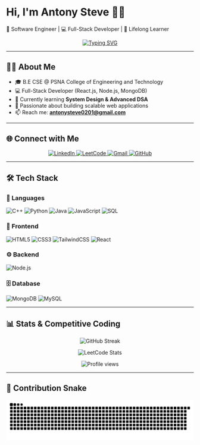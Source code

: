 # Hi, I'm Antony Steve 👨‍💻
🚀 Software Engineer | 💻 Full-Stack Developer | 🌱 Lifelong Learner

<!-- Header Typing Animation -->
<p align="center">
  <a href="https://git.io/typing-svg">
    <img src="https://readme-typing-svg.herokuapp.com?color=%2336BCF7&size=24&center=true&vCenter=true&width=600&lines=Hi+👋,+I'm+Antony+Steve;Software+Engineer;Full+Stack+Developer;Open+Source+Contributor;Lifelong+Learner" alt="Typing SVG" />
  </a>
</p>

---

<!-- About Me -->
## 👨‍💻 About Me
- 🎓 B.E CSE @ PSNA College of Engineering and Technology  
- 💻 Full-Stack Developer (React.js, Node.js, MongoDB)  
- 🌱 Currently learning **System Design & Advanced DSA**  
- 🚀 Passionate about building scalable web applications  
- 📫 Reach me: **antonysteve0201@gmail.com**

---

<!-- Social Dashboard -->
## 🌐 Connect with Me
<p align="center">
  <a href="https://linkedin.com/in/antony-steve" target="_blank">
    <img src="https://img.shields.io/badge/LinkedIn-Antony%20Steve-blue?style=for-the-badge&logo=linkedin&logoColor=white" alt="LinkedIn"/>
  </a>
  <a href="https://leetcode.com/AntonySteve" target="_blank">
    <img src="https://img.shields.io/badge/LeetCode-AntonySteve-FFA116?style=for-the-badge&logo=leetcode&logoColor=white" alt="LeetCode"/>
  </a>
  <a href="mailto:antonysteve0201@gmail.com">
    <img src="https://img.shields.io/badge/Email-antonysteve0201%40gmail.com-red?style=for-the-badge&logo=gmail&logoColor=white" alt="Gmail"/>
  </a>
  <a href="https://github.com/AntonySteve">
    <img src="https://img.shields.io/badge/GitHub-AntonySteve-181717?style=for-the-badge&logo=github&logoColor=white" alt="GitHub"/>
  </a>
</p>

---

<!-- Tech Stack -->
## 🛠️ Tech Stack

### 🚀 Languages
![C++](https://img.shields.io/badge/C++-00599C?style=for-the-badge&logo=cplusplus&logoColor=white)
![Python](https://img.shields.io/badge/Python-3776AB?style=for-the-badge&logo=python&logoColor=white)
![Java](https://img.shields.io/badge/Java-007396?style=for-the-badge&logo=java&logoColor=white)
![JavaScript](https://img.shields.io/badge/JavaScript-F7DF1E?style=for-the-badge&logo=javascript&logoColor=black)
![SQL](https://img.shields.io/badge/SQL-4479A1?style=for-the-badge&logo=mysql&logoColor=white)

### 🎨 Frontend
![HTML5](https://img.shields.io/badge/HTML5-E34F26?style=for-the-badge&logo=html5&logoColor=white)
![CSS3](https://img.shields.io/badge/CSS3-1572B6?style=for-the-badge&logo=css3&logoColor=white)
![TailwindCSS](https://img.shields.io/badge/TailwindCSS-06B6D4?style=for-the-badge&logo=tailwindcss&logoColor=white)
![React](https://img.shields.io/badge/React-61DAFB?style=for-the-badge&logo=react&logoColor=black)

### ⚙️ Backend
![Node.js](https://img.shields.io/badge/Node.js-339933?style=for-the-badge&logo=nodedotjs&logoColor=white)

### 🗄️ Database
![MongoDB](https://img.shields.io/badge/MongoDB-47A248?style=for-the-badge&logo=mongodb&logoColor=white)
![MySQL](https://img.shields.io/badge/MySQL-4479A1?style=for-the-badge&logo=mysql&logoColor=white)

---

<!-- GitHub & Coding Stats -->
## 📊 Stats & Competitive Coding

<p align="center">
  <img src="https://github-readme-streak-stats.herokuapp.com/?user=AntonySteve&theme=radical" alt="GitHub Streak" />
</p>

<p align="center">
  <img src="https://leetcard.jacoblin.cool/AntonySteve?theme=dark&font=Roboto&ext=contest" alt="LeetCode Stats" />
</p>

<p align="center">
  <img src="https://komarev.com/ghpvc/?username=AntonySteve&color=brightgreen" alt="Profile views" />
</p>

---

<!-- Fun Snake Animation -->
## 🐍 Contribution Snake
<p align="center">
  <img src="https://github.com/AntonySteve/AntonySteve/blob/output/snake.svg" alt="snake animation" />
</p>
